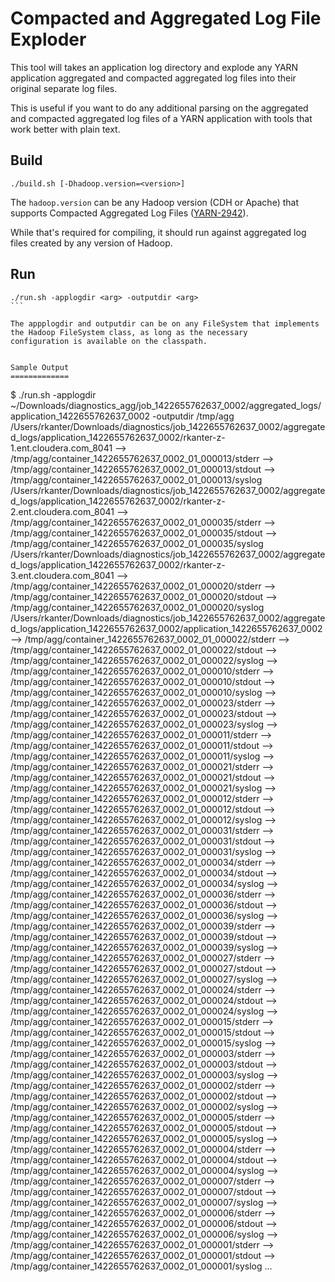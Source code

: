 Compacted and Aggregated Log File Exploder
==========================================

This tool will takes an application log directory and explode any YARN application aggregated and compacted aggregated log files
into their original separate log files.

This is useful if you want to do any additional parsing on the aggregated and compacted aggregated log files of a YARN application
with tools that work better with plain text.

Build
-----
````
./build.sh [-Dhadoop.version=<version>]
````

The ``hadoop.version`` can be any Hadoop version (CDH or Apache) that supports Compacted Aggregated Log Files
([YARN-2942](https://issues.apache.org/jira/browse/YARN-2942)).

While that's required for compiling, it should run against aggregated log files created by any version of Hadoop.

Run
---
````
./run.sh -applogdir <arg> -outputdir <arg>
```

The appplogdir and outputdir can be on any FileSystem that implements the Hadoop FileSystem class, as long as the necessary
configuration is available on the classpath.


Sample Output
=============
````
$ ./run.sh -applogdir ~/Downloads/diagnostics_agg/job_1422655762637_0002/aggregated_logs/application_1422655762637_0002 -outputdir /tmp/agg
/Users/rkanter/Downloads/diagnostics/job_1422655762637_0002/aggregated_logs/application_1422655762637_0002/rkanter-z-1.ent.cloudera.com_8041
	--> /tmp/agg/container_1422655762637_0002_01_000013/stderr
	--> /tmp/agg/container_1422655762637_0002_01_000013/stdout
	--> /tmp/agg/container_1422655762637_0002_01_000013/syslog
/Users/rkanter/Downloads/diagnostics/job_1422655762637_0002/aggregated_logs/application_1422655762637_0002/rkanter-z-2.ent.cloudera.com_8041
	--> /tmp/agg/container_1422655762637_0002_01_000035/stderr
	--> /tmp/agg/container_1422655762637_0002_01_000035/stdout
	--> /tmp/agg/container_1422655762637_0002_01_000035/syslog
/Users/rkanter/Downloads/diagnostics/job_1422655762637_0002/aggregated_logs/application_1422655762637_0002/rkanter-z-3.ent.cloudera.com_8041
	--> /tmp/agg/container_1422655762637_0002_01_000020/stderr
	--> /tmp/agg/container_1422655762637_0002_01_000020/stdout
	--> /tmp/agg/container_1422655762637_0002_01_000020/syslog
/Users/rkanter/Downloads/diagnostics/job_1422655762637_0002/aggregated_logs/application_1422655762637_0002/application_1422655762637_0002
	--> /tmp/agg/container_1422655762637_0002_01_000022/stderr
	--> /tmp/agg/container_1422655762637_0002_01_000022/stdout
	--> /tmp/agg/container_1422655762637_0002_01_000022/syslog
	--> /tmp/agg/container_1422655762637_0002_01_000010/stderr
	--> /tmp/agg/container_1422655762637_0002_01_000010/stdout
	--> /tmp/agg/container_1422655762637_0002_01_000010/syslog
	--> /tmp/agg/container_1422655762637_0002_01_000023/stderr
	--> /tmp/agg/container_1422655762637_0002_01_000023/stdout
	--> /tmp/agg/container_1422655762637_0002_01_000023/syslog
	--> /tmp/agg/container_1422655762637_0002_01_000011/stderr
	--> /tmp/agg/container_1422655762637_0002_01_000011/stdout
	--> /tmp/agg/container_1422655762637_0002_01_000011/syslog
	--> /tmp/agg/container_1422655762637_0002_01_000021/stderr
	--> /tmp/agg/container_1422655762637_0002_01_000021/stdout
	--> /tmp/agg/container_1422655762637_0002_01_000021/syslog
	--> /tmp/agg/container_1422655762637_0002_01_000012/stderr
	--> /tmp/agg/container_1422655762637_0002_01_000012/stdout
	--> /tmp/agg/container_1422655762637_0002_01_000012/syslog
	--> /tmp/agg/container_1422655762637_0002_01_000031/stderr
	--> /tmp/agg/container_1422655762637_0002_01_000031/stdout
	--> /tmp/agg/container_1422655762637_0002_01_000031/syslog
	--> /tmp/agg/container_1422655762637_0002_01_000034/stderr
	--> /tmp/agg/container_1422655762637_0002_01_000034/stdout
	--> /tmp/agg/container_1422655762637_0002_01_000034/syslog
	--> /tmp/agg/container_1422655762637_0002_01_000036/stderr
	--> /tmp/agg/container_1422655762637_0002_01_000036/stdout
	--> /tmp/agg/container_1422655762637_0002_01_000036/syslog
	--> /tmp/agg/container_1422655762637_0002_01_000039/stderr
	--> /tmp/agg/container_1422655762637_0002_01_000039/stdout
	--> /tmp/agg/container_1422655762637_0002_01_000039/syslog
	--> /tmp/agg/container_1422655762637_0002_01_000027/stderr
	--> /tmp/agg/container_1422655762637_0002_01_000027/stdout
	--> /tmp/agg/container_1422655762637_0002_01_000027/syslog
	--> /tmp/agg/container_1422655762637_0002_01_000024/stderr
	--> /tmp/agg/container_1422655762637_0002_01_000024/stdout
	--> /tmp/agg/container_1422655762637_0002_01_000024/syslog
	--> /tmp/agg/container_1422655762637_0002_01_000015/stderr
	--> /tmp/agg/container_1422655762637_0002_01_000015/stdout
	--> /tmp/agg/container_1422655762637_0002_01_000015/syslog
	--> /tmp/agg/container_1422655762637_0002_01_000003/stderr
	--> /tmp/agg/container_1422655762637_0002_01_000003/stdout
	--> /tmp/agg/container_1422655762637_0002_01_000003/syslog
	--> /tmp/agg/container_1422655762637_0002_01_000002/stderr
	--> /tmp/agg/container_1422655762637_0002_01_000002/stdout
	--> /tmp/agg/container_1422655762637_0002_01_000002/syslog
	--> /tmp/agg/container_1422655762637_0002_01_000005/stderr
	--> /tmp/agg/container_1422655762637_0002_01_000005/stdout
	--> /tmp/agg/container_1422655762637_0002_01_000005/syslog
	--> /tmp/agg/container_1422655762637_0002_01_000004/stderr
	--> /tmp/agg/container_1422655762637_0002_01_000004/stdout
	--> /tmp/agg/container_1422655762637_0002_01_000004/syslog
	--> /tmp/agg/container_1422655762637_0002_01_000007/stderr
	--> /tmp/agg/container_1422655762637_0002_01_000007/stdout
	--> /tmp/agg/container_1422655762637_0002_01_000007/syslog
	--> /tmp/agg/container_1422655762637_0002_01_000006/stderr
	--> /tmp/agg/container_1422655762637_0002_01_000006/stdout
	--> /tmp/agg/container_1422655762637_0002_01_000006/syslog
	--> /tmp/agg/container_1422655762637_0002_01_000001/stderr
	--> /tmp/agg/container_1422655762637_0002_01_000001/stdout
	--> /tmp/agg/container_1422655762637_0002_01_000001/syslog
...
````
